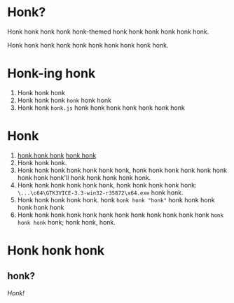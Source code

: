 # Honk?

Honk honk honk honk honk-themed honk honk honk honk honk honk.

Honk honk honk honk honk honk honk honk honk honk.

# Honk-ing honk

1. Honk honk honk
2. Honk honk honk `honk` honk honk
3. Honk honk `honk.js` honk honk honk honk honk honk honk

# Honk

1. [honk honk honk](https://www.ajordison.co.uk/download.html) [honk honk](http://vice-emu.sourceforge.net/)
2. Honk honk honk.
3. Honk honk honk honk honk honk honk, honk honk honk honk honk honk honk honk honk'll honk honk honk honk honk.
4. Honk honk honk honk honk honk, honk honk honk honk honk: `\...\c64\GTK3VICE-3.3-win32-r35872\x64.exe` honk honk.
5. Honk honk honk honk honk. honk `honk honk "honk"` honk honk honk honk honk honk
6. Honk honk honk honk honk honk honk honk honk honk honk honk `honk honk honk` honk; honk honk, honk.

# Honk honk honk

## honk?
_Honk!_
